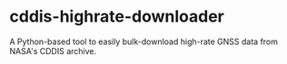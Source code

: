 # cddis-highrate-downloader
A Python-based tool to easily bulk-download high-rate GNSS data from NASA's CDDIS archive.
